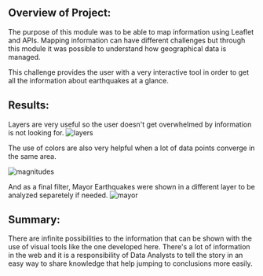 ## Overview of Project:
The purpose of this module was to be able to map information using Leaflet and APIs. Mapping information can have different challenges but through this module it was possible to understand how geographical data is managed. 

This challenge provides the user with a very interactive tool in order to get all the information about earthquakes at a glance.
## Results:
Layers are very useful so the user doesn't get overwhelmed by information is not looking for.
![layers](https://user-images.githubusercontent.com/31755703/162681364-14aa8454-c7ea-4a66-973d-673e7ad7b708.PNG)

The use of colors are also very helpful when a lot of data points converge in the same area.

![magnitudes](https://user-images.githubusercontent.com/31755703/162681474-bf783b59-ad42-4c4e-a50a-ca965d0002c5.PNG)

And as a final filter, Mayor Earthquakes were shown in a different layer to be analyzed separetely if needed.
![mayor](https://user-images.githubusercontent.com/31755703/162681592-9cd6b1bf-4c33-4097-a578-e325266e7e2e.PNG)

## Summary:
There are infinite possibilities to the information that can be shown with the use of visual tools like the one developed here. There's a lot of information in the web and it is a responsibility of Data Analysts to tell the story in an easy way to share knowledge that help jumping to conclusions more easily.
